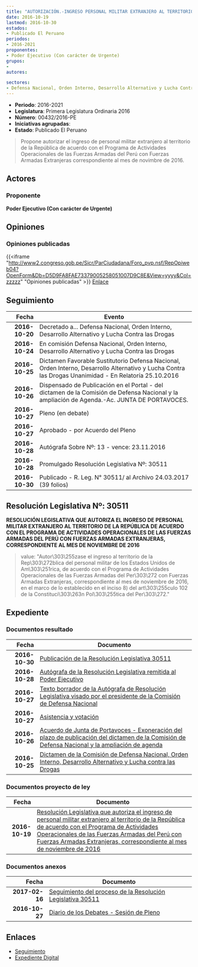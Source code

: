 ```yaml
---
title: "AUTORIZACIÓN.-INGRESO PERSONAL MILITAR EXTRANJERO AL TERRITORIO DE LA REPÚBLICA.."
date: 2016-10-19
lastmod: 2016-10-30
estados:
- Publicado El Peruano
periodos:
- 2016-2021
proponentes:
- Poder Ejecutivo (Con carácter de Urgente)
grupos:
- 
autores:

sectores:
- Defensa Nacional, Orden Interno, Desarrollo Alternativo y Lucha Contra las Drogas
---
```

- **Periodo**: 2016-2021
- **Legislatura**: Primera Legislatura Ordinaria 2016
- **Número**: 00432/2016-PE
- **Iniciativas agrupadas**: 
- **Estado**: Publicado El Peruano

> Propone autorizar el ingreso de personal militar extranjero al territorio de la República de acuerdo con el Programa de Actividades Operacionales de las Fuerzas Armadas del Perú con Fuerzas Armadas Extranjeras correspondiente al mes de novimbre de 2016.


## Actores

### Proponente

**Poder Ejecutivo (Con carácter de Urgente)**

## Opiniones

### Opiniones publicadas

{{<iframe "http://www2.congreso.gob.pe/Sicr/ParCiudadana/Foro_pvp.nsf/RepOpiweb04?OpenForm&Db=D5D9FA8FAE73379005258051007D9C8E&View=yyyy&Col=zzzzz" "Opiniones publicadas" >}}
[Enlace](http://www2.congreso.gob.pe/Sicr/ParCiudadana/Foro_pvp.nsf/RepOpiweb04?OpenForm&Db=D5D9FA8FAE73379005258051007D9C8E&View=yyyy&Col=zzzzz)


## Seguimiento

| Fecha | Evento |
|------:|--------|
| **2016-10-20** | Decretado a... Defensa Nacional, Orden Interno, Desarrollo Alternativo y Lucha Contra las Drogas |
| **2016-10-24** | En comisión Defensa Nacional, Orden Interno, Desarrollo Alternativo y Lucha Contra las Drogas |
| **2016-10-25** | Dictamen Favorable Sustitutorio Defensa Nacional, Orden Interno, Desarrollo Alternativo y Lucha Contra las Drogas Unanimidad - En Relatoría 25.10.2016 |
| **2016-10-26** | Dispensado de Publicación en el Portal - del dictamen de la Comisión de Defensa Nacional y la ampliación de Agenda.-Ac. JUNTA DE PORTAVOCES. |
| **2016-10-27** | Pleno (en debate) |
| **2016-10-27** | Aprobado - por Acuerdo del Pleno |
| **2016-10-28** | Autógrafa Sobre Nº: 13 - vence: 23.11.2016 |
| **2016-10-28** | Promulgado Resolución Legislativa Nº: 30511 |
| **2016-10-30** | Publicado - R. Leg. N° 30511/ al Archivo 24.03.2017 (39 folios) |

## Resolución Legislativa Nº: 30511

**RESOLUCIÓN LEGISLATIVA QUE AUTORIZA EL INGRESO DE PERSONAL MILITAR EXTRANJERO AL TERRITORIO DE LA REPÚBLICA DE ACUERDO CON EL PROGRAMA DE ACTIVIDADES OPERACIONALES DE LAS FUERZAS ARMADAS DEL PERÚ CON FUERZAS ARMADAS EXTRANJERAS, CORRESPONDIENTE AL MES DE NOVIEMBRE DE 2016**

> value: "Autor\303\255zase el ingreso al territorio de la Rep\303\272blica del personal militar de los Estados Unidos de Am\303\251rica, de acuerdo con el Programa de Actividades Operacionales de las Fuerzas Armadas del Per\303\272 con Fuerzas Armadas Extranjeras, correspondiente al mes de noviembre de 2016, en el marco de lo establecido en el inciso 8) del art\303\255culo 102 de la Constituci\303\263n Pol\303\255tica del Per\303\272."


## Expediente

### Documentos resultado

| Fecha | Documento |
|------:|-----------|
| **2016-10-30** | [Publicación de la Resolución Legislativa 30511](http://www.leyes.congreso.gob.pe/Documentos/2016_2021/ADLP/Normas_Legales/30511-RLG.pdf) |
| **2016-10-28** | [Autógrafa de la Resolución Legislativa remitida al Poder Ejecutivo](http://www.leyes.congreso.gob.pe/Documentos/2016_2021/ADLP/Texto_Aprobado/AU0043220161028.pdf) |
| **2016-10-27** | [Texto borrador de la Autógrafa de Resolución Legislativa visado por el presidente de la Comisión de Defensa Nacional](http://www2.congreso.gob.pe/Sicr/TraDocEstProc/Contdoc03_2011.nsf/ba75101a33765c2c05257e5400552213/9e2d75690cb62a48052580c20053e7f2/$FILE/BAU0043220161027.pdf) |
| **2016-10-27** | [Asistencia y votación](http://www.leyes.congreso.gob.pe/Documentos/2016_2021/Asistencia_y_Votacion/Proyectos_de_Ley/AV0043220161027..pdf) |
| **2016-10-26** | [Acuerdo de Junta de Portavoces - Exoneración del plazo de publicación del dictamen de la Comisión de Defensa Nacional y la ampliación de agenda](http://www2.congreso.gob.pe/Sicr/TraDocEstProc/Contdoc03_2011.nsf/0/abf8fb9e8e60a7c2052580c70069e53b/$FILE/AJP0043220161026.pdf) |
| **2016-10-25** | [Dictamen de la Comisión de Defensa Nacional, Orden Interno, Desarrollo Alternativo y Lucha contra las Drogas](http://www.leyes.congreso.gob.pe/Documentos/2016_2021/Dictamenes/Proyectos_de_Ley/00432DC07MAY20161025.pdf) |

### Documentos proyecto de ley

| Fecha | Documento |
|------:|-----------|
| **2016-10-19** | [Resolución Legislativa que autoriza el ingreso de personal militar extranjero al territorio de la República de acuerdo con el Programa de Actividades Operacionales de las Fuerzas Armadas del Perú con Fuerzas Armadas Extranjeras, correspondiente al mes de noviembre de 2016](http://www.leyes.congreso.gob.pe/Documentos/2016_2021/Proyectos_de_Ley_y_de_Resoluciones_Legislativas/PL0043220161019..pdf) |

### Documentos anexos

| Fecha | Documento |
|------:|-----------|
| **2017-02-16** | [Seguimiento del proceso de la Resolución Legislativa 30511](http://www2.congreso.gob.pe/Sicr/TraDocEstProc/Contdoc03_2011.nsf/ba75101a33765c2c05257e5400552213/12ee2d1ba9f2ef22052580c900589b4a/$FILE/00432PL20170216.pdf) |
| **2016-10-27** | [Diario de los Debates - Sesión de Pleno](http://www.leyes.congreso.gob.pe/Documentos/2016_2021/ADLP/Diario_Debates/30511_DD.pdf) |

## Enlaces

- [Seguimiento](http://www2.congreso.gob.pe/Sicr/TraDocEstProc/CLProLey2016.nsf/f7fff46988ca05b1052578e100829cc7/bd48ea37f2479b5005258051007f0cb6?OpenDocument)
- [Expediente Digital](http://www2.congreso.gob.pe/Sicr/TraDocEstProc/CLProLey2016.nsf/f7fff46988ca05b1052578e100829cc7/bd48ea37f2479b5005258051007f0cb6?OpenDocument&Click=05257FB7005EB655.eb71d0cf91d8294e05256cdf006b5706/$Body/0.1C6C)

